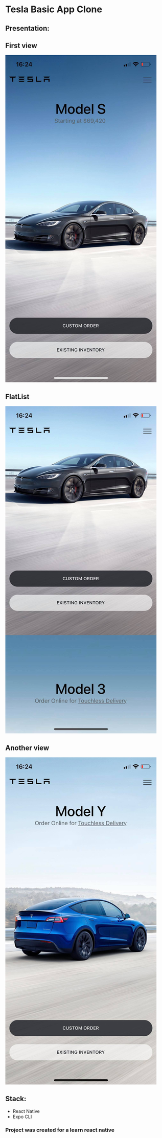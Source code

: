# Tesla Basic App Clone


## Presentation:
## First view
![MainPage](screenshots/mainpage.jpg?raw=true)

## FlatList
![FlatListPresentation](screenshots/flatlist.jpg?raw=true)

## Another view
![AnotherView](screenshots/anotherview.jpg?raw=true)

## Stack:
- React Native
- Expo CLI


### Project was created for a learn react native